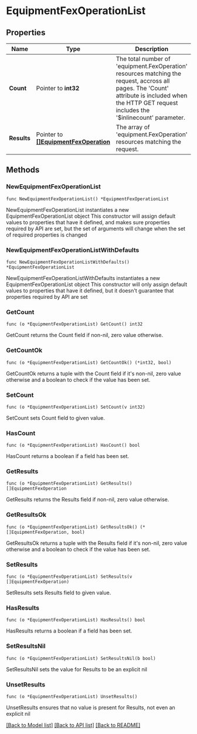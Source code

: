 # EquipmentFexOperationList

## Properties

Name | Type | Description | Notes
------------ | ------------- | ------------- | -------------
**Count** | Pointer to **int32** | The total number of &#39;equipment.FexOperation&#39; resources matching the request, accross all pages. The &#39;Count&#39; attribute is included when the HTTP GET request includes the &#39;$inlinecount&#39; parameter. | [optional] 
**Results** | Pointer to [**[]EquipmentFexOperation**](EquipmentFexOperation.md) | The array of &#39;equipment.FexOperation&#39; resources matching the request. | [optional] 

## Methods

### NewEquipmentFexOperationList

`func NewEquipmentFexOperationList() *EquipmentFexOperationList`

NewEquipmentFexOperationList instantiates a new EquipmentFexOperationList object
This constructor will assign default values to properties that have it defined,
and makes sure properties required by API are set, but the set of arguments
will change when the set of required properties is changed

### NewEquipmentFexOperationListWithDefaults

`func NewEquipmentFexOperationListWithDefaults() *EquipmentFexOperationList`

NewEquipmentFexOperationListWithDefaults instantiates a new EquipmentFexOperationList object
This constructor will only assign default values to properties that have it defined,
but it doesn't guarantee that properties required by API are set

### GetCount

`func (o *EquipmentFexOperationList) GetCount() int32`

GetCount returns the Count field if non-nil, zero value otherwise.

### GetCountOk

`func (o *EquipmentFexOperationList) GetCountOk() (*int32, bool)`

GetCountOk returns a tuple with the Count field if it's non-nil, zero value otherwise
and a boolean to check if the value has been set.

### SetCount

`func (o *EquipmentFexOperationList) SetCount(v int32)`

SetCount sets Count field to given value.

### HasCount

`func (o *EquipmentFexOperationList) HasCount() bool`

HasCount returns a boolean if a field has been set.

### GetResults

`func (o *EquipmentFexOperationList) GetResults() []EquipmentFexOperation`

GetResults returns the Results field if non-nil, zero value otherwise.

### GetResultsOk

`func (o *EquipmentFexOperationList) GetResultsOk() (*[]EquipmentFexOperation, bool)`

GetResultsOk returns a tuple with the Results field if it's non-nil, zero value otherwise
and a boolean to check if the value has been set.

### SetResults

`func (o *EquipmentFexOperationList) SetResults(v []EquipmentFexOperation)`

SetResults sets Results field to given value.

### HasResults

`func (o *EquipmentFexOperationList) HasResults() bool`

HasResults returns a boolean if a field has been set.

### SetResultsNil

`func (o *EquipmentFexOperationList) SetResultsNil(b bool)`

 SetResultsNil sets the value for Results to be an explicit nil

### UnsetResults
`func (o *EquipmentFexOperationList) UnsetResults()`

UnsetResults ensures that no value is present for Results, not even an explicit nil

[[Back to Model list]](../README.md#documentation-for-models) [[Back to API list]](../README.md#documentation-for-api-endpoints) [[Back to README]](../README.md)


